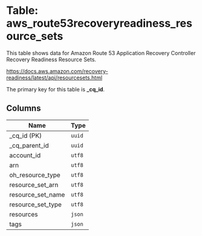 # Table: aws_route53recoveryreadiness_resource_sets

This table shows data for Amazon Route 53 Application Recovery Controller Recovery Readiness Resource Sets.

https://docs.aws.amazon.com/recovery-readiness/latest/api/resourcesets.html

The primary key for this table is **_cq_id**.

## Columns

| Name          | Type          |
| ------------- | ------------- |
|_cq_id (PK)|`uuid`|
|_cq_parent_id|`uuid`|
|account_id|`utf8`|
|arn|`utf8`|
|oh_resource_type|`utf8`|
|resource_set_arn|`utf8`|
|resource_set_name|`utf8`|
|resource_set_type|`utf8`|
|resources|`json`|
|tags|`json`|